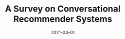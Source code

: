 ---
title: A Survey on Conversational Recommender Systems
collection: publications
date: 2021-04-01
venue: 'ACM Computing Surveys'
paperurl: 'https://dl.acm.org/doi/abs/10.1145/3453154'
---
